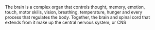 The brain is a complex organ that controls thought, memory, emotion, touch, motor skills, vision, breathing, temperature, hunger and every process that regulates the body. Together, the brain and spinal cord that extends from it make up the central nervous system, or CNS
